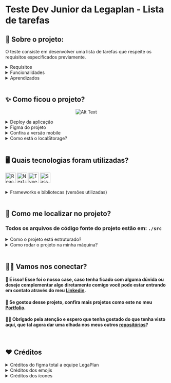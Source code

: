 # Teste Dev Junior da Legaplan - Lista de tarefas

## 📌 Sobre o projeto:

<p>O teste consiste em desenvolver uma lista de tarefas que respeite os requisitos especificados previamente.</p>

<details>
  <summary> Requisitos</summary>
  <h3> Este projeto é um desafio proposto pela equipe da LegaPlan para uma vaga de dev Junior, os pontos levantados são:</h3>
  
   - O projeto deve ser criado utilizando NextJS utilizando o App Router e SCSS.
  
   - Além das boas práticas de programação, esperamos ver fidelidade MÁXIMA ao design. Preste atenção aos detalhes como sombras, gradientes, entre outros
</details>
<details><summary>Funcionalidades</summary>
<ul>
   <li>Adcionar/Remover tarefas;</li>
    <li>Ativar/Desativar modal ao clickar nos botões</li>
    <li>Responsividade da aplicação</li>
</ul>
</details>
<details><summary>Aprendizados</summary>
 <ul>
  <li>Usar SCSS para estilizar</li>
  <li>Estilizar checkbox de forma customizada</li>
</ul>
</details>
</br>

## ✨ Como ficou o projeto?
<div align="center">
  
  ![Alt Text](https://github.com/user-attachments/assets/c41c1649-9647-4541-8183-5c446fbb1af5)
    
</div>
<details>
  <summary>Deploy da aplicação</summary>
  
> <a href="https://legaplan-teste-tecnico.vercel.app" target="_blank">https://legaplan-teste-tecnico.vercel.app</a>

</details>
<details>
  <summary>Figma do projeto</summary>

> <a href="https://www.figma.com/design/4iESWnasLZSHyghg1ipj1P/Teste-Dev-Junior---Legaplan?node-id=0-1&node-type=canvas&t=GxQUSS4KxQUWBUBN-0" target="_blank">https://www.figma.com/design/4iESWnasLZSHyghg1ipj1P/Teste-Dev-Junior---Legaplan?node-id=0-1&node-type=canvas&t=GxQUSS4KxQUWBUBN-0</a>

</details>

<details>
  <summary>Confira a versão mobile</summary>
</br>
    <div align="left">

![image](https://github.com/user-attachments/assets/67171464-36b1-40e9-be8a-f08c7254b689)
![image](https://github.com/user-attachments/assets/1fd66ee0-8964-43bb-9007-bd3b68508d88)

  </div>
</details>

<details>
  <summary>Como está o localStorage?</summary>
</br>
  <div align="center">
    
![image](https://github.com/user-attachments/assets/35f414f3-ef17-4ecf-9cef-02bc5934ad27)

  </div>
</details>
</br>

## 🖥 Quais tecnologias foram utilizadas?
<div align="left">
	<img width="32" src="https://user-images.githubusercontent.com/25181517/183897015-94a058a6-b86e-4e42-a37f-bf92061753e5.png" alt="React" title="React"/>
	<img width="32" src="https://github.com/marwin1991/profile-technology-icons/assets/136815194/5f8c622c-c217-4649-b0a9-7e0ee24bd704" alt="Next.js" title="Next.js"/>
	<img width="32" src="https://user-images.githubusercontent.com/25181517/183890598-19a0ac2d-e88a-4005-a8df-1ee36782fde1.png" alt="TypeScript" title="TypeScript"/>
	<img width="32" src="https://user-images.githubusercontent.com/25181517/192158956-48192682-23d5-4bfc-9dfb-6511ade346bc.png" alt="Sass" title="Sass"/>
</div>
</br>
<details>
  <summary>Frameworks e bibliotecas (versões utilizadas)</summary>
  
  ```js
    - Next: 14.2.12
    - React: 18
    - Typescript: 5
    - Sass/Scss: 1.79.1
  ```
</details>
</br>

## 🔎 Como me localizar no projeto?

### Todos os arquivos de código fonte do projeto estão em: `./src`

<details>
  <summary>Como o projeto está estruturado?</summary>
  
  - `./src/app:` Este projeto com o App Router, entretanto não temos nenhuma outra rota. Então esta pasta você pode localizar a página principal, scss global, o layout com as configurações e o favicon do site.
  
  - `./src/assets:` Onde está todas as imagens e os ícones que vão ser usadas no projeto.
  
  - `./src/components:` Onde está os componentes que serão reutilizados em diversas partes do código. Nesta primeira versão do site temos os components:
      - addTaskBtn: Botão para adicionar novas tarefas;
      - header: Cabeçalho padrão do app;
      - modals: Contém os modais que serão chamados para tela;
      - taskCard: Componente da lista de tarefas com checkbox, nome da tarefa e botão de deletar;
      - taskList: Responsável por agrupar todas as tarefas e ser renderizado na página principal.
        
  - `./src/contexts:` Os contexts são onde separamos os dados que serão compartilhados com toda a aplicação, neste projeto possue dois contextos: 
      - 'modal-provider.tsx' é o responsável por fazer a ativação/desativação dos modais.
      - 'task-provider.tsx' é o responsável por fazer a adição/remoção das tarefas e salvar/remover as tarefas do localStorage. 
  
</details>

<details>
  <summary>Como rodar o projeto na minha máquina?</summary>

- Vale ressaltar que já está o link do site no topo desta documentação. Mas caso queira analisar o código fonte fique a vontade para instalar este case na sua máquina! Tutorial a baixo:

- Antes de tudo, você precisa ter o Git instalado no seu computador. O Git é uma ferramenta que permite clonar e gerenciar repositórios de código.
    - Windows: Baixe o Git <a href="https://git-scm.com/download/win" target="_blank">aqui</a> e siga as instruções de instalação.
    - macOS: Você pode instalar o Git <a href="https://git-scm.com/download/mac" target="_blank">aqui</a> ou usando o Homebrew com o comando brew install git:
        ```bash
        brew install git
        ```
    - Linux: Use o gerenciador de pacotes da sua distribuição, por exemplo para Debian/Ubuntu:
        ```bash
        sudo apt install git
        ```

- Abra o terminal (no Windows, você pode usar o Git Bash, que é instalado junto com o Git).

- Navegue até o diretório onde deseja armazenar o projeto.

- Execute o comando para clonar o repositório:

    ```bash
    git@github.com:DevPBDias/legaplan-teste-tecnico.git
    ```
- Após clonar o repositório, navegue até a pasta do projeto
    ```bash
    cd legaplan-teste-tecnico
    ```

- Agora você pode abrir os arquivos do projeto com seu editor de texto ou IDE preferido. Exemplo do vsCode: 
    ```bash
    code .
    ```

- 🚨 Não esqueça que para não ocorrer erros no código ao clonar ele, você deve fazer o comando abaixo 🚨
    ```bash
    npm i   
    ```

- Pronto! Todo o site estará funcionado na sua máquina. Porém, caso precise de alguma ajuda em algo entre em contato comigo pelo meu <a href="https://www.linkedin.com/in/devpaulobrunomdias" target="_blank">Linkedin</a>.</p>

</details>
</br>

## 🤝🏼 Vamos nos conectar?

<h4>🎉 É isso! Esse foi o nosso case, caso tenha ficado com alguma dúvida ou deseje complementar algo diretamente comigo você pode estar entrando em contato através do meu <a href="https://www.linkedin.com/in/devpaulobrunomdias" target="_blank">Linkedin</a>.</h4>

<h4>🚀 Se gostou desse projeto, confira mais projetos como este no meu <a href="https://portfolio-final-jade-pi.vercel.app" target="_blank">Portfolio</a>.</h4>

<h4>👋🏻 Obrigado pela atenção e espero que tenha gostado do que tenha visto aqui, que tal agora dar uma olhada nos meus outros <a href="https://github.com/DevPBDias" target="_blank">repositórios</a>?</h4>
</br>

## ❤️ Créditos

<details>
  <summary>Créditos do figma total a equipe LegaPlan</summary>

> <a href="https://www.figma.com/design/4iESWnasLZSHyghg1ipj1P/Teste-Dev-Junior---Legaplan?node-id=0-1&node-type=canvas&t=GxQUSS4KxQUWBUBN-0" target="_blank">https://www.figma.com/design/4iESWnasLZSHyghg1ipj1P/Teste-Dev-Junior---Legaplan?node-id=0-1&node-type=canvas&t=GxQUSS4KxQUWBUBN-0</a>

</details>
<details>
  <summary>Créditos dos emojis</summary>

> <a href="https://emojipedia.org" target="_blank">https://emojipedia.org</a>

</details>
<details>
  <summary>Créditos dos ícones</summary>

> <a href="https://marwin1991.github.io/profile-technology-icons/" target="_blank">https://marwin1991.github.io/profile-technology-icons/</a>

</details>

